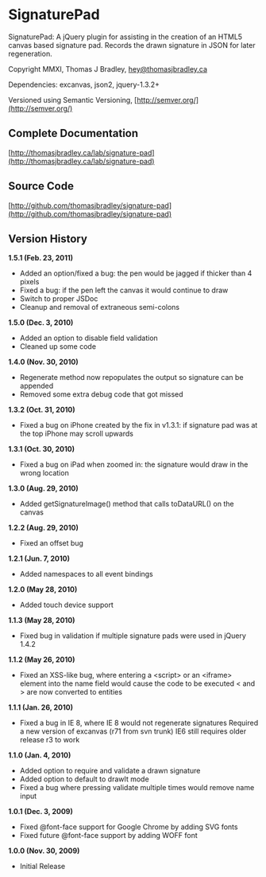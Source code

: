 SignaturePad
============

SignaturePad: A jQuery plugin for assisting in the creation of an HTML5 canvas
based signature pad. Records the drawn signature in JSON for later regeneration.

Copyright MMXI, Thomas J Bradley, [hey@thomasjbradley.ca](mailto:hey@thomasjbradley.ca)

Dependencies: excanvas, json2, jquery-1.3.2+

Versioned using Semantic Versioning, [http://semver.org/](http://semver.org/)


Complete Documentation
----------------------
[http://thomasjbradley.ca/lab/signature-pad](http://thomasjbradley.ca/lab/signature-pad)

Source Code
-----------
[http://github.com/thomasjbradley/signature-pad](http://github.com/thomasjbradley/signature-pad)


Version History
---------------
**1.5.1 (Feb. 23, 2011)**

- Added an option/fixed a bug: the pen would be jagged if thicker than 4 pixels
- Fixed a bug: if the pen left the canvas it would continue to draw
- Switch to proper JSDoc
- Cleanup and removal of extraneous semi-colons

**1.5.0 (Dec. 3, 2010)**

- Added an option to disable field validation
- Cleaned up some code

**1.4.0 (Nov. 30, 2010)**

- Regenerate method now repopulates the output so signature can be appended
- Removed some extra debug code that got missed

**1.3.2 (Oct. 31, 2010)**

- Fixed a bug on iPhone created by the fix in v1.3.1:
  if signature pad was at the top iPhone may scroll upwards

**1.3.1 (Oct. 30, 2010)**

- Fixed a bug on iPad when zoomed in:
  the signature would draw in the wrong location

**1.3.0 (Aug. 29, 2010)**

- Added getSignatureImage() method that calls toDataURL() on the canvas

**1.2.2 (Aug. 29, 2010)**

- Fixed an offset bug

**1.2.1 (Jun. 7, 2010)**

- Added namespaces to all event bindings

**1.2.0 (May 28, 2010)**

- Added touch device support

**1.1.3 (May 28, 2010)**

- Fixed bug in validation if multiple signature pads were used in jQuery 1.4.2

**1.1.2 (May 26, 2010)**

- Fixed an XSS-like bug, where entering a &lt;script&gt; or an &lt;iframe&gt; element into
  the name field would cause the code to be executed
  &lt; and &gt; are now converted to entities

**1.1.1 (Jan. 26, 2010)**

- Fixed a bug in IE 8, where IE 8 would not regenerate signatures
  Required a new version of excanvas (r71 from svn trunk)
  IE6 still requires older release r3 to work

**1.1.0 (Jan. 4, 2010)**

- Added option to require and validate a drawn signature
- Added option to default to drawIt mode
- Fixed a bug where pressing validate multiple times would remove name input

**1.0.1 (Dec. 3, 2009)**

- Fixed @font-face support for Google Chrome by adding SVG fonts
- Fixed future @font-face support by adding WOFF font

**1.0.0 (Nov. 30, 2009)**

- Initial Release

